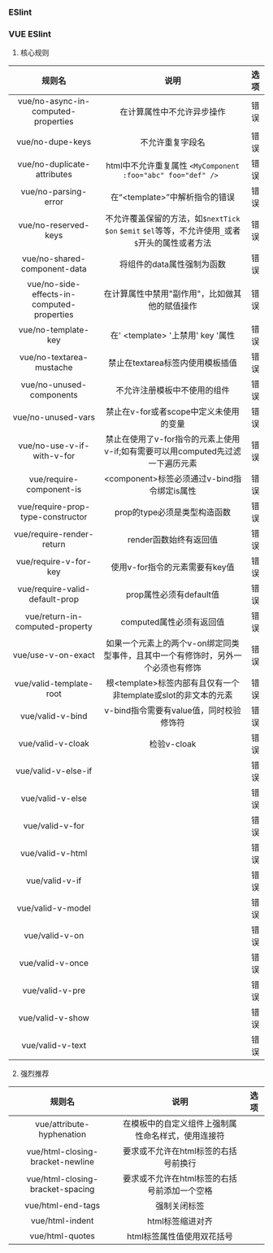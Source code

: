 ### ESlint

### VUE ESlint
1. 核心规则  

|规则名|说明|选项|
|:-:|:-:|:-:|
|vue/no-async-in-computed-properties|在计算属性中不允许异步操作|错误|
|vue/no-dupe-keys|不允许重复字段名|错误|
|vue/no-duplicate-attributes|html中不允许重复属性 `<MyComponent :foo="abc" foo="def" /> `|错误|
|vue/no-parsing-error|在“\<template\>”中解析指令的错误|错误|
|vue/no-reserved-keys|不允许覆盖保留的方法，如`$nextTick` `$on` `$emit` `$el`等等，不允许使用`_`或者`$`开头的属性或者方法|错误|
|vue/no-shared-component-data|将组件的data属性强制为函数|错误|
|vue/no-side-effects-in-computed-properties|在计算属性中禁用"副作用"，比如做其他的赋值操作|错误|
|vue/no-template-key|在' \<template\> '上禁用' key '属性|错误|
|vue/no-textarea-mustache|禁止在textarea标签内使用模板插值|错误|
|vue/no-unused-components|不允许注册模板中不使用的组件|错误|
|vue/no-unused-vars|禁止在v-for或者scope中定义未使用的变量|错误|
|vue/no-use-v-if-with-v-for|禁止在使用了v-for指令的元素上使用v-if;如有需要可以用computed先过滤一下遍历元素|错误|
|vue/require-component-is|\<component>标签必须通过v-bind指令绑定is属性|错误|
|vue/require-prop-type-constructor|prop的type必须是类型构造函数|错误|
|vue/require-render-return|render函数始终有返回值|错误|
|vue/require-v-for-key|使用v-for指令的元素需要有key值|错误|
|vue/require-valid-default-prop|prop属性必须有default值|错误|
|vue/return-in-computed-property|computed属性必须有返回值|错误|
|vue/use-v-on-exact|如果一个元素上的两个v-on绑定同类型事件，且其中一个有修饰时，另外一个必须也有修饰|错误|
|vue/valid-template-root|根\<template\>标签内部有且仅有一个非template或slot的非文本的元素|错误|
|vue/valid-v-bind|v-bind指令需要有value值，同时校验修饰符|错误|
|vue/valid-v-cloak|检验v-cloak|错误|
|vue/valid-v-else-if||错误|
|vue/valid-v-else||错误|
|vue/valid-v-for||错误|
|vue/valid-v-html||错误|
|vue/valid-v-if||错误|
|vue/valid-v-model||错误|
|vue/valid-v-on||错误|
|vue/valid-v-once||错误|
|vue/valid-v-pre||错误|
|vue/valid-v-show||错误|
|vue/valid-v-text||错误|

2. 强烈推荐

|规则名|说明|选项|
|:-:|:-:|:-:|
|vue/attribute-hyphenation|在模板中的自定义组件上强制属性命名样式，使用连接符||
|vue/html-closing-bracket-newline|要求或不允许在html标签的右括号前换行||
|vue/html-closing-bracket-spacing|要求或不允许在html标签的右括号前添加一个空格||
|vue/html-end-tags|强制关闭标签||
|vue/html-indent|html标签缩进对齐||
|vue/html-quotes|html标签属性值使用双花括号||